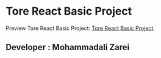 # Tore React Basic Project

Preview Tore React Basic Project: [Tore React Basic Project](https://serene-halva-b7c160.netlify.app/).

## Developer : Mohammadali Zarei

